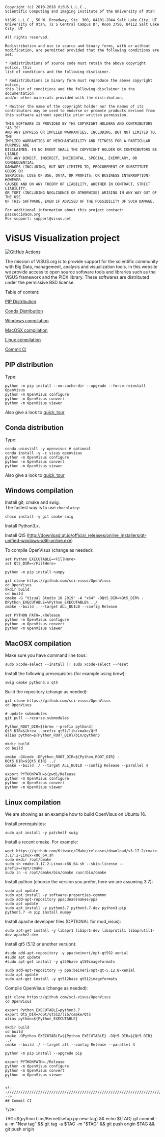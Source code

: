 
```
Copyright (c) 2010-2018 ViSUS L.L.C., 
Scientific Computing and Imaging Institute of the University of Utah
 
ViSUS L.L.C., 50 W. Broadway, Ste. 300, 84101-2044 Salt Lake City, UT
University of Utah, 72 S Central Campus Dr, Room 3750, 84112 Salt Lake City, UT
 
All rights reserved.

Redistribution and use in source and binary forms, with or without
modification, are permitted provided that the following conditions are met:

* Redistributions of source code must retain the above copyright notice, this
list of conditions and the following disclaimer.

* Redistributions in binary form must reproduce the above copyright notice,
this list of conditions and the following disclaimer in the documentation
and/or other materials provided with the distribution.

* Neither the name of the copyright holder nor the names of its
contributors may be used to endorse or promote products derived from
this software without specific prior written permission.

THIS SOFTWARE IS PROVIDED BY THE COPYRIGHT HOLDERS AND CONTRIBUTORS "AS IS"
AND ANY EXPRESS OR IMPLIED WARRANTIES, INCLUDING, BUT NOT LIMITED TO, THE
IMPLIED WARRANTIES OF MERCHANTABILITY AND FITNESS FOR A PARTICULAR PURPOSE ARE
DISCLAIMED. IN NO EVENT SHALL THE COPYRIGHT HOLDER OR CONTRIBUTORS BE LIABLE
FOR ANY DIRECT, INDIRECT, INCIDENTAL, SPECIAL, EXEMPLARY, OR CONSEQUENTIAL
DAMAGES (INCLUDING, BUT NOT LIMITED TO, PROCUREMENT OF SUBSTITUTE GOODS OR
SERVICES; LOSS OF USE, DATA, OR PROFITS; OR BUSINESS INTERRUPTION) HOWEVER
CAUSED AND ON ANY THEORY OF LIABILITY, WHETHER IN CONTRACT, STRICT LIABILITY,
OR TORT (INCLUDING NEGLIGENCE OR OTHERWISE) ARISING IN ANY WAY OUT OF THE USE
OF THIS SOFTWARE, EVEN IF ADVISED OF THE POSSIBILITY OF SUCH DAMAGE.

For additional information about this project contact: pascucci@acm.org
For support: support@visus.net
```

# ViSUS Visualization project  

![GitHub Actions](https://github.com/sci-visus/OpenVisus/workflows/BuildOpenVisus/badge.svg)


The mission of ViSUS.org is to provide support for the scientific community with Big Data, management, analysis and visualization tools.
In this website we provide access to open source software tools and libraries such as the ViSUS framework and the PIDX library.
These softwares are distributed under the permissive BSD license.

Table of content:

[PIP Distribution](#pip-distribution)

[Conda Distribution](#conda-distribution)

[Windows compilation](#windows-compilation)

[MacOSX compilation](#macosx-compilation)

[Linux compilation](#linux-compilation)

[Commit CI](#commit-ci)



<!--//////////////////////////////////////////////////////////////////////// -->
## PIP distribution

Type:

```
python -m pip install --no-cache-dir --upgrade --force-reinstall OpenVisus
python -m OpenVisus configure 
python -m OpenVisus convert
python -m OpenVisus viewer
```

Also give a look to [quick_tour](https://github.com/sci-visus/OpenVisus/blob/master/quick_tour.ipynb)

<!--//////////////////////////////////////////////////////////////////////// -->
## Conda distribution

Type:

```
conda uninstall -y openvisus # optional
conda install -y -c visus openvisus
python -m OpenVisus configure 
python -m OpenVisus convert
python -m OpenVisus viewer
```

Also give a look to [quick_tour](https://github.com/sci-visus/OpenVisus/blob/master/quick_tour.ipynb)

<!--//////////////////////////////////////////////////////////////////////// -->
## Windows compilation

Install git, cmake and swig.  
The fastest way is to use `chocolatey`:

```
choco install -y git cmake swig
```

Install Python3.x.

Install Qt5 (http://download.qt.io/official_releases/online_installers/qt-unified-windows-x86-online.exe)

To compile OpenVisus (change as needed):

```
set Python_EXECUTABLE=<FillHere>
set Qt5_DIR=</FillHere>

python -m pip install numpy

git clone https://github.com/sci-visus/OpenVisus
cd OpenVisus
mkdir build
cd build
cmake -G "Visual Studio 16 2019" -A "x64" -DQt5_DIR=%Qt5_DIR% -DPython_EXECUTABLE=%Python_EXECUTABLE% ../ 
cmake --build . --target ALL_BUILD --config Release

set PYTHON_PATH=.\Release
python -m OpenVisus configure
python -m OpenVisus convert
python -m OpenVisus viewer
```

<!--//////////////////////////////////////////////////////////////////////// -->
## MacOSX compilation

Make sure you have command line toos:

```
sudo xcode-select --install || sudo xcode-select --reset
```

Install the following presequisites (for example using brew): 

```
swig cmake python3.x qt5
```

Build the repository (change as needed):

```
git clone https://github.com/sci-visus/OpenVisus
cd OpenVisus

# update submodules
git pull --recurse-submodules

Python_ROOT_DIR=$(brew --prefix python3)
Qt5_DIR=$(brew --prefix qt5)/lib/cmake/Qt5
alias python=${Python_ROOT_DIR}/bin/python3

mkdir build 
cd build

cmake -GXcode -DPython_ROOT_DIR=${Python_ROOT_DIR} -DQt5_DIR=${Qt5_DIR} ../
cmake --build ./ --target ALL_BUILD --config Release --parallel 4 

export PYTHONPATH=$(pwd)/Release
python -m OpenVisus configure
python -m OpenVisus convert
python -m OpenVisus viewer
```

<!--//////////////////////////////////////////////////////////////////////// -->
## Linux compilation

We are showing as an example how to build OpenVisus on Ubuntu 16.

Install prerequisites:

```
sudo apt install -y patchelf swig
```

Install a recent cmake. For example:

```
wget https://github.com/Kitware/CMake/releases/download/v3.17.2/cmake-3.17.2-Linux-x86_64.sh
sudo mkdir /opt/cmake
sudo sh cmake-3.17.2-Linux-x86_64.sh --skip-license --prefix=/opt/cmake
sudo ln -s /opt/cmake/bin/cmake /usr/bin/cmake
```

Install python (choose the version you prefer, here we are assuming 3.7):

```
sudo apt update
sudo apt install -y software-properties-common
sudo add-apt-repository ppa:deadsnakes/ppa
sudo apt update
sudo apt install -y python3.7 python3.7-dev python3-pip
python3.7 -m pip install numpy
```

Install apache developer files (OPTIONAL for mod_visus):

```
sudo apt-get install -y libapr1 libapr1-dev libaprutil1 libaprutil1-dev apache2-dev
```

Install qt5 (5.12 or another version):

```
#sudo add-apt-repository -y ppa:beineri/opt-qt592-xenial
#sudo apt update
#sudo apt-get install -y qt59base qt59imageformats

sudo add-apt-repository -y ppa:beineri/opt-qt-5.12.8-xenial
sudo apt update
sudo apt-get install -y qt512base qt512imageformats
```


Compile OpenVisus (change as needed):

```
git clone https://github.com/sci-visus/OpenVisus
cd OpenVisus

export Python_EXECUTABLE=python3.7
export Qt5_DIR=/opt/qt512/lib/cmake/Qt5 
alias python=${Python_EXECUTABLE}

mkdir build 
cd build
cmake -DPython_EXECUTABLE=${Python_EXECUTABLE} -DQt5_DIR=${Qt5_DIR} ../
cmake --build ./ --target all --config Release --parallel 4 

python -m pip install --upgrade pip

export PYTHONPATH=./Release
python -m OpenVisus configure
python -m OpenVisus convert
python -m OpenVisus viewer
``

<!--//////////////////////////////////////////////////////////////////////// -->
## Commit CI

Type:

```
TAG=$(python Libs/Kernel/setup.py new-tag) && echo ${TAG}
git commit -a -m "New tag" && git tag -a $TAG -m "$TAG" && git push origin $TAG && git push origin
```


